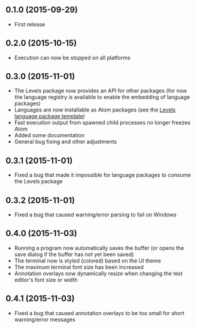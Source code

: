 ## 0.1.0 (2015-09-29)
* First release

## 0.2.0 (2015-10-15)
* Execution can now be stopped on all platforms

## 0.3.0 (2015-11-01)
* The Levels package now provides an API for other packages (for now the language registry is available to enable the embedding of language packages)
* Languages are now installable as Atom packages (see the [Levels language package template](https://github.com/lakrme/atom-levels-language-template))
* Fast execution output from spawned child processes no longer freezes Atom
* Added some documentation
* General bug fixing and other adjustments

## 0.3.1 (2015-11-01)
* Fixed a bug that made it impossible for language packages to consume the Levels package

## 0.3.2 (2015-11-01)
* Fixed a bug that caused warning/error parsing to fail on Windows

## 0.4.0 (2015-11-03)
* Running a program now automatically saves the buffer (or opens the save dialog if the buffer has not yet been saved)
* The terminal now is styled (colored) based on the UI theme
* The maximum terminal font size has been increased
* Annotation overlays now dynamically resize when changing the text editor's font size or width

## 0.4.1 (2015-11-03)
* Fixed a bug that caused annotation overlays to be too small for short warning/error messages
